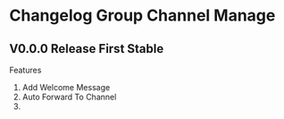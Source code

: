 # Changelog Group Channel Manage

## V0.0.0 Release First Stable
Features
1. Add Welcome Message
2. Auto Forward To Channel
3. 
